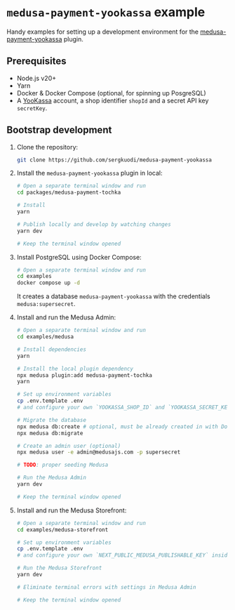 
# `medusa-payment-yookassa` example

Handy examples for setting up a development environment for the [medusa-payment-yookassa](https://www.npmjs.com/package/medusa-payment-yookassa) plugin.

## Prerequisites

- Node.js v20+
- Yarn
- Docker & Docker Compose (optional, for spinning up PosgreSQL)
- A [YooKassa](https://yookassa.ru/joinups/?source=ks) account, a shop identifier `shopId` and a secret API key `secretKey`.

## Bootstrap development

1. Clone the repository:
   ```bash
   git clone https://github.com/sergkuodi/medusa-payment-yookassa
   ```

2. Install the `medusa-payment-yookassa` plugin in local:
   ```bash
   # Open a separate terminal window and run
   cd packages/medusa-payment-tochka
   
   # Install
   yarn

   # Publish locally and develop by watching changes
   yarn dev

   # Keep the terminal window opened
   ```

3. Install PostgreSQL using Docker Compose:
   ```bash
   # Open a separate terminal window and run
   cd examples
   docker compose up -d
   ```
   It creates a database `medusa-payment-yookassa` with the credentials `medusa:supersecret`.

4. Install and run the Medusa Admin:
   ```bash
   # Open a separate terminal window and run
   cd examples/medusa
   
   # Install dependencies
   yarn

   # Install the local plugin dependency
   npx medusa plugin:add medusa-payment-tochka
   yarn

   # Set up environment variables
   cp .env.template .env
   # and configure your own `YOOKASSA_SHOP_ID` and `YOOKASSA_SECRET_KEY` inside .env

   # Migrate the database
   npx medusa db:create # optional, must be already created in with Docker Compose
   npx medusa db:migrate

   # Create an admin user (optional)
   npx medusa user -e admin@medusajs.com -p supersecret

   # TODO: proper seeding Medusa

   # Run the Medusa Admin
   yarn dev

   # Keep the terminal window opened
   ```

5. Install and run the Medusa Storefront:
   ```bash
   # Open a separate terminal window and run
   cd examples/medusa-storefront

   # Set up environment variables
   cp .env.template .env
   # and configure your own `NEXT_PUBLIC_MEDUSA_PUBLISHABLE_KEY` inside .env
   
   # Run the Medusa Storefront
   yarn dev

   # Eliminate terminal errors with settings in Medusa Admin

   # Keep the terminal window opened
   ```